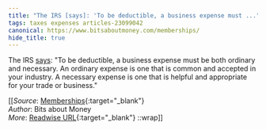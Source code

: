 ```yaml
---
title: "The IRS [says]: 'To be deductible, a business expense must ..."
tags: taxes expenses articles-23099042
canonical: https://www.bitsaboutmoney.com/memberships/
hide_title: true
---
```


The IRS [says](https://www.irs.gov/publications/p535): "To be deductible, a business expense must be both ordinary and necessary. An ordinary expense is one that is common and accepted in your industry. A necessary expense is one that is helpful and appropriate for your trade or business."


[[_Source_: [Memberships](https://www.bitsaboutmoney.com/memberships/){:target="_blank"}<br>
_Author_: Bits about Money<br>
_More_: [Readwise URL](https://readwise.io/open/453218889){:target="_blank"}
::wrap]]